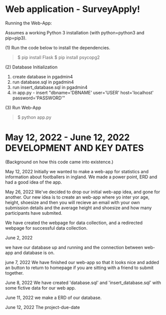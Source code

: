 # Web application - SurveyApply!
Running the Web-App:

Assumes a working Python 3 installation (with python=python3 and pip=pip3).

(1) Run the code below to install the dependencies.

>$ pip install Flask
>$ pip install psycopg2


(2) Database Initialization

1. create database in pgadmin4
2. run database.sql in pgadmin4
3. run insert_database.sql in pgadmin4
4. in app.py - insert "dbname='DBNAME' user='USER' host='localhost' password='PASSWORD'"


(3) Run Web-App

>$ python app.py


# May 12, 2022 - June 12, 2022 DEVELOPMENT AND KEY DATES

(Background on how this code came into existence.)


May 12, 2022 
Initially we wanted to make a web-app for statistics and information about footballers in ingland. 
We made a power point, ERD and had a good idea of the app.

May 26, 2022 
We've decided to drop our initial web-app idea, and gone for another. 
Our new idea is to create an web-app where yo inter yor age, height, shoesize 
and then you will recieve an email with your own submission details and the average height and shoesize and how many participants have submited.

We have created the webpage for data collection, and a redirected webpage for successful data collection.

June 2, 2022 

we have our database up and running and the connection between web-app and database is on. 

june 7, 2022
We have finished our web-app so that it looks nice and added an button to return to homepage if you are sitting with a friend to submit together.

June 8, 2022
We have created 'database.sql' and 'insert_database.sql' with some fictive data for our web app. 

June 11, 2022
we make a ERD of our database. 

June 12, 2022 The project-due-date
 
